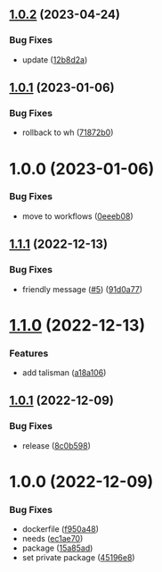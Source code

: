 ## [1.0.2](https://github.com/SocialGouv/sandbox-next/compare/v1.0.1...v1.0.2) (2023-04-24)


### Bug Fixes

* update ([12b8d2a](https://github.com/SocialGouv/sandbox-next/commit/12b8d2a3151549b1f00e8dd2171b4f4474e8e93a))

## [1.0.1](https://github.com/SocialGouv/sandbox-next/compare/v1.0.0...v1.0.1) (2023-01-06)


### Bug Fixes

* rollback to wh ([71872b0](https://github.com/SocialGouv/sandbox-next/commit/71872b046e1eb147ccd8048ba06ce70b4a288d33))

# 1.0.0 (2023-01-06)


### Bug Fixes

* move to workflows ([0eeeb08](https://github.com/SocialGouv/sandbox-next/commit/0eeeb08c39af8d3274c9507d3a7f455061eefdaa))

## [1.1.1](https://github.com/SocialGouv/sandbox/compare/v1.1.0...v1.1.1) (2022-12-13)


### Bug Fixes

* friendly message ([#5](https://github.com/SocialGouv/sandbox/issues/5)) ([91d0a77](https://github.com/SocialGouv/sandbox/commit/91d0a77f6cc75041c72020a2374fef9aa9bf95a0))

# [1.1.0](https://github.com/SocialGouv/sandbox/compare/v1.0.1...v1.1.0) (2022-12-13)


### Features

* add talisman ([a18a106](https://github.com/SocialGouv/sandbox/commit/a18a1063a81f518a17aed8d1b7baa6cae4eb2ade))

## [1.0.1](https://github.com/SocialGouv/sandbox/compare/v1.0.0...v1.0.1) (2022-12-09)


### Bug Fixes

* release ([8c0b598](https://github.com/SocialGouv/sandbox/commit/8c0b598ddd51afcd457e3f0d23dcdb5cd5fa6751))

# 1.0.0 (2022-12-09)


### Bug Fixes

* dockerfile ([f950a48](https://github.com/SocialGouv/sandbox/commit/f950a48d9c80f81c53609c8993fc89d640f13824))
* needs ([ec1ae70](https://github.com/SocialGouv/sandbox/commit/ec1ae7067cfa14f3200097e1bbdb56c0b78789db))
* package ([15a85ad](https://github.com/SocialGouv/sandbox/commit/15a85ad7dbe2e52a11d4815284a2a4b9ef099622))
* set private package ([45196e8](https://github.com/SocialGouv/sandbox/commit/45196e8a1f80138cc5481484aa50a09019220988))
